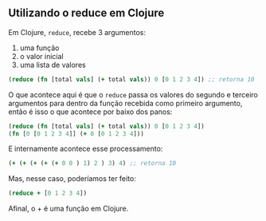 ## Utilizando o reduce em Clojure

Em Clojure, `reduce`, recebe 3 argumentos: 

1. uma função
2. o valor inicial
3. uma lista de valores

```clojure
(reduce (fn [total vals] (+ total vals)) 0 [0 1 2 3 4]) ;; retorna 10
```

O que acontece aqui é que o `reduce` passa os valores do segundo e terceiro argumentos para dentro da função recebida como primeiro argumento, então é isso o que acontece por baixo dos panos:

```clojure
(reduce (fn [total vals] (+ total vals)) 0 [0 1 2 3 4])
(fn [0 [0 1 2 3 4]] (+ 0 [0 1 2 3 4]))
```

E internamente acontece esse processamento:

```clojure
(+ (+ (+ (+ (+ 0 0 ) 1) 2 ) 3) 4) ;; retorna 10
```

Mas, nesse caso, poderíamos ter feito:

```clojure
(reduce + [0 1 2 3 4])
```

Afinal, o + é uma função em Clojure.